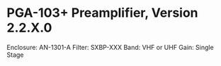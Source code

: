 # PGA-103+ Preamplifier, Version 2.2.X.0

Enclosure: AN-1301-A
Filter: SXBP-XXX
Band: VHF or UHF
Gain: Single Stage

